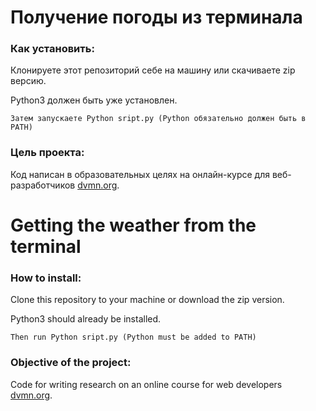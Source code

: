 # Получение погоды из терминала

### Как установить:

Клонируете этот репозиторий себе на машину или скачиваете zip версию.

Python3 должен быть уже установлен. 

```
Затем запускаете Python sript.py (Python обязательно должен быть в PATH)
```

### Цель проекта:

Код написан в образовательных целях на онлайн-курсе для веб-разработчиков [dvmn.org](https://dvmn.org/).

# Getting the weather from the terminal

### How to install:

Clone this repository to your machine or download the zip version.

Python3 should already be installed.

```
Then run Python sript.py (Python must be added to PATH)
```

### Objective of the project:

Code for writing research on an online course for web developers [dvmn.org](https://dvmn.org/).
